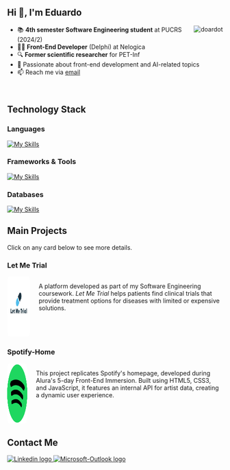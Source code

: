 ## Hi 👋, I'm Eduardo

<div>
  <a href="https://github.com/doardot">
    <img align="right"
      src="https://github-readme-stats.vercel.app/api/top-langs?username=doardot&show_icons=true&theme=dracula&locale=en&layout=compact"
      alt="doardot" />
  </a>
</div>

- 📚 **4th semester Software Engineering student** at PUCRS (2024/2)
- 👨‍💻 **Front-End Developer** (Delphi) at Nelogica
- 🔍 **Former scientific researcher** for PET-Inf
- 🎯 Passionate about front-end development and AI-related topics
- 📫 Reach me via [email](mailto:eduardo.tavares002@edu.pucrs.br)
<br>

## Technology Stack
### Languages
<div align="left">

  [![My Skills](https://skillicons.dev/icons?i=java,ts,js,html,css,c&theme=light)](https://skillicons.dev)
</div>

### Frameworks & Tools
<div align="left">

  [![My Skills](https://skillicons.dev/icons?i=react,nextjs,tailwind,git,github,gitlab,vscode,idea,figma,obsidian&theme=light)](https://skillicons.dev)
</div>

### Databases
<div align="left">

  [![My Skills](https://skillicons.dev/icons?i=mysql,postgresql,mongodb&theme=light)](https://skillicons.dev)
</div>

## Main Projects
Click on any card below to see more details.
### Let Me Trial
<div style="display: flex; align-items: flex-start; gap: 20px; margin-bottom: 20px;">
  <a href="https://www.ages.pucrs.br/let-me-trial/">
    <img src="assets/logo_let_me_trial.jpg" height="140" style="border-radius: 10%; margin-right: 20px;">
  </a>
  <p>
    A platform developed as part of my Software Engineering coursework. <i>Let Me Trial</i> helps patients find clinical trials that provide treatment options for diseases with limited or expensive solutions.
  </p>
</div>

### Spotify-Home
<div style="display: flex; align-items: flex-start; gap: 20px; margin-bottom: 20px;">
  <a href="https://github.com/Doardot/spotify-home">
    <img src="assets/spotify_logo.png" height="140" style="border-radius: 10%; margin-right: 20px;">
  </a>
  <p>
    This project replicates Spotify's homepage, developed during Alura's 5-day Front-End Immersion. Built using HTML5, CSS3, and JavaScript, it features an internal API for artist data, creating a dynamic user experience. 
  </p>
</div>

## Contact Me
<div>
  <a href="https://www.linkedin.com/in/eduardo-monteiro-tavares/">
    <img src="https://img.shields.io/badge/linkedin-%230077B5.svg?&style=for-the-badge&logo=linkedin&logoColor=white"
      height="30" alt="Linkedin logo" />
  </a>
  <a href="mailto:eduardo.tavares002@edu.pucrs.br">
    <img
      src="https://img.shields.io/badge/Microsoft_Outlook-0078D4?style=for-the-badge&logo=microsoft-outlook&logoColor=white"
      height="30" alt="Microsoft-Outlook logo" />
  </a>
</div>
